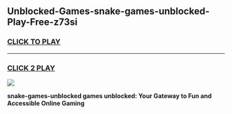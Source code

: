 
## Unblocked-Games-snake-games-unblocked-Play-Free-z73si
<h3>
<a href="https://premium76.site?title=snake-games-unblocked&ref=21A">CLICK TO PLAY</a></h3>
<hr>

<h3>
<a href="https://premium76.site?title=snake-games-unblocked&ref=21A">CLICK 2 PLAY</a>
  
</h3>

<a href="https://premium76.site?title=snake-games-unblocked&ref=21A"><img src="https://clearcache.store/games.png"></a>


**snake-games-unblocked games unblocked: Your Gateway to Fun and Accessible Online Gaming**
